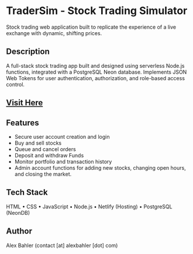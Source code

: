 # TraderSim - Stock Trading Simulator

Stock trading web application built to replicate the experience of a live exchange with dynamic, shifting prices.

## Description  

A full-stack stock trading app built and designed using serverless Node.js functions, integrated with a PostgreSQL Neon database.
Implements JSON Web Tokens for user authentication, authorization, and role-based access control.

## [Visit Here](https://tradersim.netlify.app/)

## Features   

- Secure user account creation and login
- Buy and sell stocks
- Queue and cancel orders
- Deposit and withdraw Funds
- Monitor portfolio and transaction history
- Admin account functions for adding new stocks, changing open hours, and closing the market.

## Tech Stack  
HTML • CSS • JavaScript • Node.js • Netlify (Hosting) • PostgreSQL (NeonDB)

## Author
Alex Bahler (contact [at] alexbahler [dot] com)
